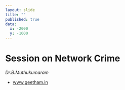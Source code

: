 ```yaml
---
layout: slide
title: ""
published: true
data:
  x: -2000
  y: -1000
---
```



# Session on Network Crime


*Dr.B.Muthukumaram*

+ www.geetham.in
